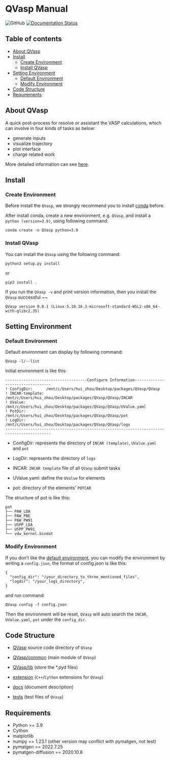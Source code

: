 # QVasp Manual

![GitHub](https://img.shields.io/github/license/Rasic2/QVasp)
[![Documentation Status](https://readthedocs.org/projects/qvasp/badge/?version=latest)](https://qvasp.readthedocs.io/en/latest/?badge=latest)

## Table of contents

- [About QVasp](#about-qvasp)
- [Install](#install)
    - [Create Environment](#create-environment)
    - [Install QVasp](#install-qvasp)
- [Setting Environment](#setting-environment)
    - [Default Environment](#default-environment)
    - [Modify Environment](#modify-environment)
- [Code Structure](#code-structure)
- [Requirements](#requirements)

## About QVasp

A quick post-process for resolve or assistant the VASP calculations, which can involve in four kinds of tasks as below:

* generate inputs
* visualize trajectory
* plot interface
* charge related work

More detailed information can see [here](https://qvasp.readthedocs.io/en/latest/).

## Install

### Create Environment

Before install the `QVasp`, we strongly recommend you to install [conda](https://anaconda.org/) before.

After install conda, create a new environment, e.g. `QVasp`, and install a `python (version=3.9)`, using following
command:

```
conda create -n QVasp python=3.9
```

### Install QVasp

You can install the `QVasp` using the following command:

```
python3 setup.py install
```

or

```
pip3 install .
```

If you run the `QVasp -v` and print version information, then you install the `QVasp` successful ~~

```
QVasp version 0.0.1 (Linux-5.10.16.3-microsoft-standard-WSL2-x86_64-with-glibc2.35)
```

## Setting Environment

### Default Environment

Default environment can display by following command:

```
QVasp -l/--list
```

Initial environment is like this:

```
------------------------------------Configure Information---------------------------------
! ConfigDir:      /mnt/c/Users/hui_zhou/Desktop/packages/QVasp/QVasp
! INCAR-template: /mnt/c/Users/hui_zhou/Desktop/packages/QVasp/QVasp/INCAR
! UValue:         /mnt/c/Users/hui_zhou/Desktop/packages/QVasp/QVasp/UValue.yaml
! PotDir:         /mnt/c/Users/hui_zhou/Desktop/packages/QVasp/QVasp/pot
! LogDir:         /mnt/c/Users/hui_zhou/Desktop/packages/QVasp/QVasp/logs
------------------------------------------------------------------------------------------
```

- ConfigDir: represents the directory of `INCAR (template)`, `UValue.yaml` and `pot`

- LogDir: represents the directory of `logs`

- INCAR: `INCAR template` file of all `QVasp` submit tasks

- UValue.yaml: define the `UValue` for elements

- pot: directory of the elements' `POTCAR`

The structure of pot is like this:

```
pot
├── PAW_LDA
├── PAW_PBE
├── PAW_PW91
├── USPP_LDA
├── USPP_PW91
└── vdw_kernel.bindat
```

### Modify Environment

If you don’t like the [default environment](#default-environment), you can modify the environment by
writing a `config.json`, the format
of config.json is like this:

```
{
  "config_dir": "/your_directory_to_three_mentioned_files",
  "logdir": "/your_logs_directory",
}
```

and run command:

```
QVasp config -f config.json
```

Then the environment will be reset, `QVasp` will auto search the `INCAR`, `UValue.yaml`, `pot` under the `config_dir`.

## Code Structure

* [QVasp](QVasp) source code directory of `QVasp`

* [QVasp/common](QVasp/common) (main module of `QVasp`)

* [QVasp/lib](QVasp/lib) (store the *.pyd files)

* [extension](extension) (`C++`/`Cython` extensions for `QVasp`)

* [docs](docs) (document description)

* [tests](tests) (test files of `QVasp`)

## Requirements

* Python >= 3.9
* Cython
* matplotlib
* numpy == 1.23.1 (other version may conflict with pymatgen, not test)
* pymatgen == 2022.7.25
* pymatgen-diffusion == 2020.10.8
